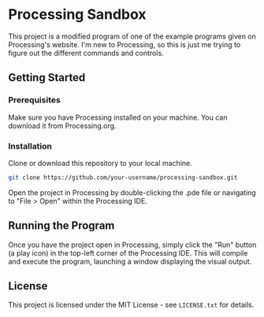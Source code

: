 # Processing Sandbox
This project is a modified program of one of the example programs given on Processing's website. I'm new to Processing, so this is just me trying to figure out the different commands and controls.

## Getting Started

### Prerequisites
Make sure you have Processing installed on your machine. You can download it from Processing.org.

### Installation
Clone or download this repository to your local machine.
```bash
git clone https://github.com/your-username/processing-sandbox.git
```

Open the project in Processing by double-clicking the .pde file or navigating to "File > Open" within the Processing IDE.

## Running the Program

Once you have the project open in Processing, simply click the "Run" button (a play icon) in the top-left corner of the Processing IDE. This will compile and execute the program, launching a window displaying the visual output.

<!-- ## Project Overview
*** TODO

## Acknowledgements

-->
## License
This project is licensed under the MIT License - see `LICENSE.txt` for details.
